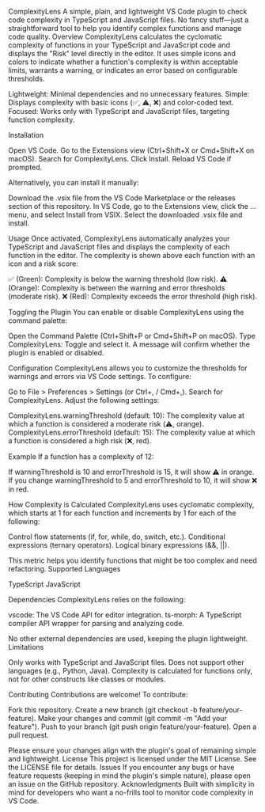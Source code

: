ComplexityLens
A simple, plain, and lightweight VS Code plugin to check code complexity in TypeScript and JavaScript files. No fancy stuff—just a straightforward tool to help you identify complex functions and manage code quality.
Overview
ComplexityLens calculates the cyclomatic complexity of functions in your TypeScript and JavaScript code and displays the "Risk" level directly in the editor. It uses simple icons and colors to indicate whether a function's complexity is within acceptable limits, warrants a warning, or indicates an error based on configurable thresholds.

Lightweight: Minimal dependencies and no unnecessary features.
Simple: Displays complexity with basic icons (✅, ⚠️, ❌) and color-coded text.
Focused: Works only with TypeScript and JavaScript files, targeting function complexity.

Installation

Open VS Code.
Go to the Extensions view (Ctrl+Shift+X or Cmd+Shift+X on macOS).
Search for ComplexityLens.
Click Install.
Reload VS Code if prompted.

Alternatively, you can install it manually:

Download the .vsix file from the VS Code Marketplace or the releases section of this repository.
In VS Code, go to the Extensions view, click the ... menu, and select Install from VSIX.
Select the downloaded .vsix file and install.

Usage
Once activated, ComplexityLens automatically analyzes your TypeScript and JavaScript files and displays the complexity of each function in the editor. The complexity is shown above each function with an icon and a risk score:

✅ (Green): Complexity is below the warning threshold (low risk).
⚠️ (Orange): Complexity is between the warning and error thresholds (moderate risk).
❌ (Red): Complexity exceeds the error threshold (high risk).

Toggling the Plugin
You can enable or disable ComplexityLens using the command palette:

Open the Command Palette (Ctrl+Shift+P or Cmd+Shift+P on macOS).
Type ComplexityLens: Toggle and select it.
A message will confirm whether the plugin is enabled or disabled.

Configuration
ComplexityLens allows you to customize the thresholds for warnings and errors via VS Code settings. To configure:

Go to File > Preferences > Settings (or Ctrl+, / Cmd+,).
Search for ComplexityLens.
Adjust the following settings:


ComplexityLens.warningThreshold (default: 10): The complexity value at which a function is considered a moderate risk (⚠️, orange).
ComplexityLens.errorThreshold (default: 15): The complexity value at which a function is considered a high risk (❌, red).

Example
If a function has a complexity of 12:

If warningThreshold is 10 and errorThreshold is 15, it will show ⚠️ in orange.
If you change warningThreshold to 5 and errorThreshold to 10, it will show ❌ in red.

How Complexity is Calculated
ComplexityLens uses cyclomatic complexity, which starts at 1 for each function and increments by 1 for each of the following:

Control flow statements (if, for, while, do, switch, etc.).
Conditional expressions (ternary operators).
Logical binary expressions (&&, ||).

This metric helps you identify functions that might be too complex and need refactoring.
Supported Languages

TypeScript
JavaScript

Dependencies
ComplexityLens relies on the following:

vscode: The VS Code API for editor integration.
ts-morph: A TypeScript compiler API wrapper for parsing and analyzing code.

No other external dependencies are used, keeping the plugin lightweight.
Limitations

Only works with TypeScript and JavaScript files.
Does not support other languages (e.g., Python, Java).
Complexity is calculated for functions only, not for other constructs like classes or modules.

Contributing
Contributions are welcome! To contribute:

Fork this repository.
Create a new branch (git checkout -b feature/your-feature).
Make your changes and commit (git commit -m "Add your feature").
Push to your branch (git push origin feature/your-feature).
Open a pull request.

Please ensure your changes align with the plugin's goal of remaining simple and lightweight.
License
This project is licensed under the MIT License. See the LICENSE file for details.
Issues
If you encounter any bugs or have feature requests (keeping in mind the plugin's simple nature), please open an issue on the GitHub repository.
Acknowledgments
Built with simplicity in mind for developers who want a no-frills tool to monitor code complexity in VS Code.